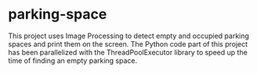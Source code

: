 # parking-space
This project uses Image Processing to detect empty and occupied parking spaces and print them on the screen. The Python code part of this project has been parallelized with the ThreadPoolExecutor library to speed up the time of finding an empty parking space.
